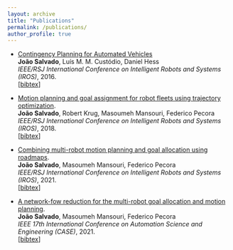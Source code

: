 ```yaml
---
layout: archive
title: "Publications"
permalink: /publications/
author_profile: true
---
```


* [Contingency Planning for Automated Vehicles]( https://ieeexplore.ieee.org/stamp/stamp.jsp?arnumber=7759442 "Download pdf")             
    **João Salvado**, Luís M. M. Custódio, Daniel Hess      
    <i>IEEE/RSJ International Conference on Intelligent Robots and Systems (IROS)</i>, 2016.      
      [<a href="javascript:void(0)" onclick="(function(target, id) { if ($('#' + id).css('display') == 'block') { $('#' + id).hide('fast'); $(target).text('bibtex') } else { $('#' + id).show('fast'); $(target).text('bibtex▲') } })(this, 'bibtex-salvado2016contingency');">bibtex</a>]
<div id="bibtex-salvado2016contingency" style="display:none">
<pre>@inproceedings{salvado2016contingency,
  title={Contingency planning for automated vehicles},
  author={Salvado, Joao and Cust{\'o}dio, Lu{\'\i}s MM and Hess, Daniel},
  booktitle={2016 IEEE/RSJ International Conference on Intelligent Robots and Systems (IROS)},
  pages={2853--2858},
  year={2016},
  organization={IEEE}
}
</pre>
</div>

* [Motion planning and goal assignment for robot fleets using trajectory optimization]( https://ieeexplore.ieee.org/abstract/document/8594118 "Download pdf").               
    **João Salvado**, Robert Krug, Masoumeh Mansouri, Federico Pecora      
    <i>IEEE/RSJ International Conference on Intelligent Robots and Systems (IROS)</i>, 2018.     
      [<a href="javascript:void(0)" onclick="(function(target, id) { if ($('#' + id).css('display') == 'block') { $('#' + id).hide('fast'); $(target).text('bibtex') } else { $('#' + id).show('fast'); $(target).text('bibtex▲') } })(this, 'bibtex-salvado2018motion');">bibtex</a>]
<div id="bibtex-salvado2018motion" style="display:none">
<pre>@inproceedings{salvado2018motion,
  title={Motion planning and goal assignment for robot fleets using trajectory optimization},
  author={Salvado, Joao and Krug, Robert and Mansouri, Masoumeh and Pecora, Fedorico},
  booktitle={2018 IEEE/RSJ International Conference on Intelligent Robots and Systems (IROS)},
  pages={7939--7946},
  year={2018},
  organization={IEEE}
}
</pre>
</div>

* [Combining multi-robot motion planning and goal allocation using roadmaps]( https://ieeexplore.ieee.org/abstract/document/9560861 "Download pdf").               
    **João Salvado**, Masoumeh Mansouri, Federico Pecora      
    <i>IEEE/RSJ International Conference on Intelligent Robots and Systems (IROS)</i>, 2021.     
      [<a href="javascript:void(0)" onclick="(function(target, id) { if ($('#' + id).css('display') == 'block') { $('#' + id).hide('fast'); $(target).text('bibtex') } else { $('#' + id).show('fast'); $(target).text('bibtex▲') } })(this, 'bibtex-salvado2021combining');">bibtex</a>]
<div id="bibtex-salvado2021combining" style="display:none">
<pre>@inproceedings{salvado2021combining,
  title={Combining multi-robot motion planning and goal allocation using roadmaps},
  author={Salvado, Jo{\~a}o and Mansouri, Masoumeh and Pecora, Federico},
  booktitle={2021 IEEE International Conference on Robotics and Automation (ICRA)},
  pages={10016--10022},
  year={2021},
  organization={IEEE}
}
</pre>
</div>

* [A network-fow reduction for the multi-robot goal allocation and motion planning]( https://ieeexplore.ieee.org/stamp/stamp.jsp?arnumber=9551640 "Download pdf").               
    **João Salvado**, Masoumeh Mansouri, Federico Pecora      
    <i>IEEE 17th International Conference on Automation Science and Engineering (CASE)</i>, 2021.     
      [<a href="javascript:void(0)" onclick="(function(target, id) { if ($('#' + id).css('display') == 'block') { $('#' + id).hide('fast'); $(target).text('bibtex') } else { $('#' + id).show('fast'); $(target).text('bibtex▲') } })(this, 'bibtex-salvado2021combining');">bibtex</a>]
<div id="bibtex-salvado2021combining" style="display:none">
<pre>@inproceedings{salvado2021network,
  title={A network-flow reduction for the multi-robot goal allocation and motion planning problem},
  author={Salvado, Jo{\~a}o and Mansouri, Masoumeh and Pecora, Federico},
  booktitle={2021 IEEE 17th International Conference on Automation Science and Engineering (CASE)},
  pages={2194--2201},
  year={2021},
  organization={IEEE}
}
</pre>
</div>



<!--  * [Symmetry-Breaking Constraints for Grid-Based Multi-Agent Path Finding](https://aaai.org/ojs/index.php/AAAI/article/view/4565 "Download pdf").               
    **Jiaoyang Li**, Daniel Harabor, Peter J. Stuckey, Hang Ma and Sven Koenig.    
    <i>AAAI Conference on Artificial Intelligence (**AAAI**)</i>, pages 6087-6095, 2019.     
    A [short version](https://aaai.org/ocs/index.php/SOCS/SOCS19/paper/view/18379 "Download pdf") appeared at <i>Symposium on Combinatorial Search (**SoCS**)</i>, pages 184-185, 2019.     
    [[poster](https://jiaoyang-li.github.io/files/posters/rectangle-poster.pdf "Download poster")] [[slides](https://jiaoyang-li.github.io/files/slides/rectangle-slides.pdf "Download slides")] [[code](https://github.com/Jiaoyang-Li/CBSH2 "Source code")]   [<a href="javascript:void(0)" onclick="(function(target, id) { if ($('#' + id).css('display') == 'block') { $('#' + id).hide('fast'); $(target).text('bibtex') } else { $('#' + id).show('fast'); $(target).text('bibtex▲') } })(this, 'bibtex-LiAAAI19a');">bibtex</a>]
<div id="bibtex-LiAAAI19a" style="display:none">
<pre>@inproceedings{LiAAAI19a,
  author    = {Jiaoyang Li and Daniel Harabor and Peter J. Stuckey and Hang Ma and Sven Koenig},
  title     = {Symmetry-Breaking Constraints for Grid-Based Multi-Agent Path Finding},
  booktitle = {Proceedings of the 33rd {AAAI} Conference on Artificial Intelligence (AAAI)},
  pages     = {6087--6095},
  year      = {2019}
}
</pre></div>-->
